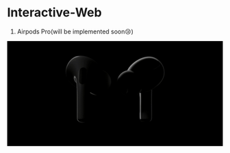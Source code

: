 # Interactive-Web

1. Airpods Pro(will be implemented soon😢)

![Airpods-Pro](Airpods-Pro/data/Airpods-Pro.gif)